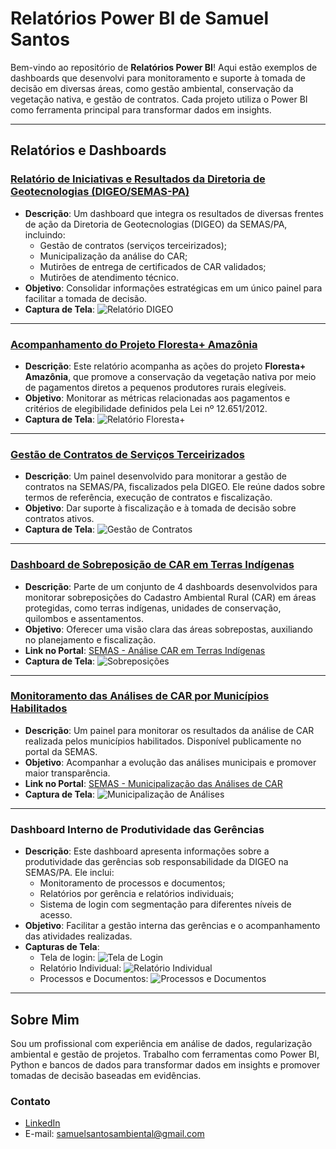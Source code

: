 # Relatórios Power BI de Samuel Santos

Bem-vindo ao repositório de **Relatórios Power BI**! Aqui estão exemplos de dashboards que desenvolvi para monitoramento e suporte à tomada de decisão em diversas áreas, como gestão ambiental, conservação da vegetação nativa, e gestão de contratos. Cada projeto utiliza o Power BI como ferramenta principal para transformar dados em insights.

---

## Relatórios e Dashboards

### [Relatório de Iniciativas e Resultados da Diretoria de Geotecnologias (DIGEO/SEMAS-PA)](https://app.powerbi.com/view?r=eyJrIjoiMzJhMTg4NzItMmI5Ny00YjQwLTgzN2UtOWQxMzU1M2JhNDk0IiwidCI6ImJiOWRkMWUwLTgzYmEtNGZmYS1hY2Q3LTQyNzJhZGY4ZGIyNSJ9)
- **Descrição**: Um dashboard que integra os resultados de diversas frentes de ação da Diretoria de Geotecnologias (DIGEO) da SEMAS/PA, incluindo:
  - Gestão de contratos (serviços terceirizados);
  - Municipalização da análise do CAR;
  - Mutirões de entrega de certificados de CAR validados;
  - Mutirões de atendimento técnico.
- **Objetivo**: Consolidar informações estratégicas em um único painel para facilitar a tomada de decisão.
- **Captura de Tela**:
  ![Relatório DIGEO](dashboard_contratos.png)

---

### [Acompanhamento do Projeto Floresta+ Amazônia](https://app.powerbi.com/view?r=eyJrIjoiOTZlNjBhYzEtMGZlZC00NDA1LTlhZjItYTgwNzA4MGZkY2E5IiwidCI6ImJiOWRkMWUwLTgzYmEtNGZmYS1hY2Q3LTQyNzJhZGY4ZGIyNSJ9)
- **Descrição**: Este relatório acompanha as ações do projeto **Floresta+ Amazônia**, que promove a conservação da vegetação nativa por meio de pagamentos diretos a pequenos produtores rurais elegíveis.
- **Objetivo**: Monitorar as métricas relacionadas aos pagamentos e critérios de elegibilidade definidos pela Lei nº 12.651/2012.
- **Captura de Tela**:
  ![Relatório Floresta+](dashboard_floresta_mais_amazonia.png)

---

### [Gestão de Contratos de Serviços Terceirizados](https://app.powerbi.com/view?r=eyJrIjoiNGUzYTFkMTktNGM1Yy00M2VlLTg0YjItNjJmZGY4NGU2OTQyIiwidCI6ImJiOWRkMWUwLTgzYmEtNGZmYS1hY2Q3LTQyNzJhZGY4ZGIyNSJ9)
- **Descrição**: Um painel desenvolvido para monitorar a gestão de contratos na SEMAS/PA, fiscalizados pela DIGEO. Ele reúne dados sobre termos de referência, execução de contratos e fiscalização.
- **Objetivo**: Dar suporte à fiscalização e à tomada de decisão sobre contratos ativos.
- **Captura de Tela**:
  ![Gestão de Contratos](dashboard_contratos.png)

---

### [Dashboard de Sobreposição de CAR em Terras Indígenas](https://app.powerbi.com/view?r=eyJrIjoiNGQ4YzZmMWEtZTcwZC00MzY2LTk4MDctZjI1Y2I1ZTJiZTcyIiwidCI6ImJiOWRkMWUwLTgzYmEtNGZmYS1hY2Q3LTQyNzJhZGY4ZGIyNSJ9)
- **Descrição**: Parte de um conjunto de 4 dashboards desenvolvidos para monitorar sobreposições do Cadastro Ambiental Rural (CAR) em áreas protegidas, como terras indígenas, unidades de conservação, quilombos e assentamentos.
- **Objetivo**: Oferecer uma visão clara das áreas sobrepostas, auxiliando no planejamento e fiscalização.
- **Link no Portal**: [SEMAS - Análise CAR em Terras Indígenas](https://www.semas.pa.gov.br/analisecar/terra-indigena.php)
- **Captura de Tela**:
  ![Sobreposições](sobreposicoes.png)

---

### [Monitoramento das Análises de CAR por Municípios Habilitados](https://app.powerbi.com/view?r=eyJrIjoiMDAxZWIzMWEtZDVkNy00MDQxLWIyYmItNTM2NzkzNGI0ZmJlIiwidCI6ImJiOWRkMWUwLTgzYmEtNGZmYS1hY2Q3LTQyNzJhZGY4ZGIyNSJ9)
- **Descrição**: Um painel para monitorar os resultados da análise de CAR realizada pelos municípios habilitados. Disponível publicamente no portal da SEMAS.
- **Objetivo**: Acompanhar a evolução das análises municipais e promover maior transparência.
- **Link no Portal**: [SEMAS - Municipalização das Análises de CAR](https://www.semas.pa.gov.br/analisecar/municipalizacao-analises.php)
- **Captura de Tela**:
  ![Municipalização de Análises](dashboard_municipalizacao.png)

---

### Dashboard Interno de Produtividade das Gerências
- **Descrição**: Este dashboard apresenta informações sobre a produtividade das gerências sob responsabilidade da DIGEO na SEMAS/PA. Ele inclui:
  - Monitoramento de processos e documentos;
  - Relatórios por gerência e relatórios individuais;
  - Sistema de login com segmentação para diferentes níveis de acesso.
- **Objetivo**: Facilitar a gestão interna das gerências e o acompanhamento das atividades realizadas.
- **Capturas de Tela**:
  - Tela de login: ![Tela de Login](tela_login.png)
  - Relatório Individual: ![Relatório Individual](captura_dashboard_relatorio_individual.png)
  - Processos e Documentos: ![Processos e Documentos](captura_dashboard_processos_documentos.png)

---

## Sobre Mim
Sou um profissional com experiência em análise de dados, regularização ambiental e gestão de projetos. Trabalho com ferramentas como Power BI, Python e bancos de dados para transformar dados em insights e promover tomadas de decisão baseadas em evidências.

### Contato
- [LinkedIn](https://www.linkedin.com/in/samuelsantos-amb/)
- E-mail: samuelsantosambiental@gmail.com
